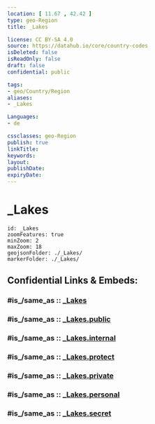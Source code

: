 ```yaml
---
location: [ 11.67 , 42.42 ] 
type: geo-Region
title: _Lakes

license: CC BY-SA 4.0
source: https://datahub.io/core/country-codes
isDeleted: false
isReadOnly: false
draft: false
confidential: public

tags:
- geo/Country/Region
aliases:
- _Lakes

Languages:
- de

cssclasses: geo-Region
publish: true
linkTitle: 
keywords: 
layout: 
publishDate: 
expiryDate: 
---
```


# _Lakes

```leaflet
id: _Lakes
zoomFeatures: true 
minZoom: 2 
maxZoom: 18
geojsonFolder: ./_Lakes/
markerFolder: ./_Lakes/
```


## Confidential Links & Embeds: 

### #is_/same_as :: [_Lakes](/_Standards/Earth/Continent/Africa/Africa~East/Djibouti/Districts~Djibouti/Tadjourah/_Lakes.md) 

### #is_/same_as :: [_Lakes.public](/_public/Earth/Continent/Africa/Africa~East/Djibouti/Districts~Djibouti/Tadjourah/_Lakes.public.md) 

### #is_/same_as :: [_Lakes.internal](/_internal/Earth/Continent/Africa/Africa~East/Djibouti/Districts~Djibouti/Tadjourah/_Lakes.internal.md) 

### #is_/same_as :: [_Lakes.protect](/_protect/Earth/Continent/Africa/Africa~East/Djibouti/Districts~Djibouti/Tadjourah/_Lakes.protect.md) 

### #is_/same_as :: [_Lakes.private](/_private/Earth/Continent/Africa/Africa~East/Djibouti/Districts~Djibouti/Tadjourah/_Lakes.private.md) 

### #is_/same_as :: [_Lakes.personal](/_personal/Earth/Continent/Africa/Africa~East/Djibouti/Districts~Djibouti/Tadjourah/_Lakes.personal.md) 

### #is_/same_as :: [_Lakes.secret](/_secret/Earth/Continent/Africa/Africa~East/Djibouti/Districts~Djibouti/Tadjourah/_Lakes.secret.md)

